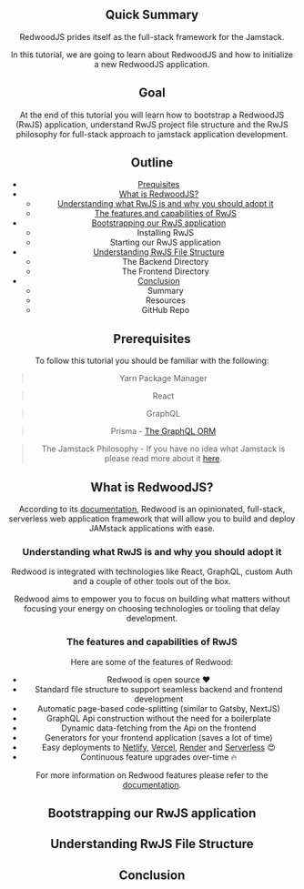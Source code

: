 <Header Image Here>

## Quick Summary
RedwoodJS prides itself as the full-stack framework for the Jamstack.

In this tutorial, we are going to learn about RedwoodJS and how to initialize a new RedwoodJS application.

## Goal
At the end of this tutorial you will learn how to bootstrap a RedwoodJS (RwJS) application, understand RwJS project file structure and the RwJS philosophy for full-stack approach to jamstack application development.

## Outline
- [Prequisites](#prerequisites)
- [What is RedwoodJS?](#what-is-redwoodjs)
  - [Understanding what RwJS is and why you should adopt it](#understanding-what-rwjs-is-and-why-you-should-adopt-it)
  - [The features and capabilities of RwJS](#the-features-and-capabilities-of-rwjs)
- [Bootstrapping our RwJS application](#bootstrapping-our-rwjs-application)
  - Installing RwJS
  - Starting our RwJS application
- [Understanding RwJS File Structure](#understanding-rwjs-file-structure)
  - The Backend Directory
  - The Frontend Directory
- [Conclusion](#conclusion)
  - Summary
  - Resources
  - GitHub Repo

## Prerequisites
To follow this tutorial you should be familiar with the following:
> Yarn Package Manager

> React

> GraphQL

> Prisma - [The GraphQL ORM](https://www.prisma.io/)

> The Jamstack Philosophy - If you have no idea what Jamstack is please read more about it [here](https://www.freecodecamp.org/news/what-is-the-jamstack-and-how-do-i-host-my-website-on-it/).

## What is RedwoodJS?
According to its [documentation](https://redwoodjs.com/docs/introduction), Redwood is an opinionated, full-stack, serverless web application framework that will allow you to build and deploy JAMstack applications with ease.

### Understanding what RwJS is and why you should adopt it
Redwood is integrated with technologies like React, GraphQL, custom Auth and a couple of other tools out of the box.

Redwood aims to empower you to focus on building what matters without focusing your energy on choosing technologies or tooling that delay development.

### The features and capabilities of RwJS
Here are some of the features of Redwood:
- Redwood is open source ❤️
- Standard file structure to support seamless backend and frontend development
- Automatic page-based code-splitting (similar to Gatsby, NextJS)
- GraphQL Api construction without the need for a boilerplate
- Dynamic data-fetching from the Api on the frontend
- Generators for your frontend application (saves a lot of time)
- Easy deployments to [Netlify](https://www.netlify.com/), [Vercel](https://vercel.com/), [Render](https://render.com/) and [Serverless](https://www.serverless.com/) 😍
- Continuous feature upgrades over-time 🔥

For more information on Redwood features please refer to the [documentation](https://redwoodjs.com/docs/introduction).

## Bootstrapping our RwJS application

## Understanding RwJS File Structure

## Conclusion